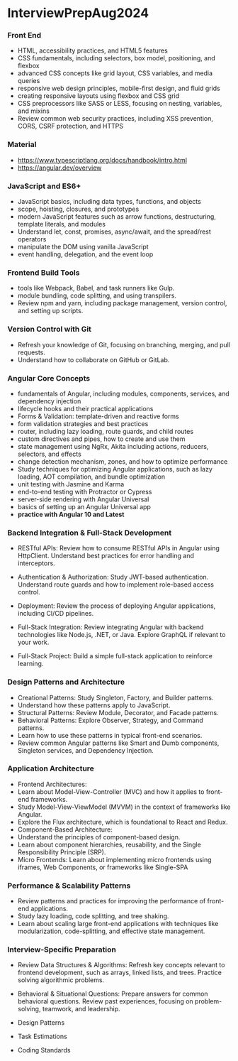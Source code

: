 # InterviewPrepAug2024

### Front End
- HTML, accessibility practices, and HTML5 features
- CSS fundamentals, including selectors, box model, positioning, and flexbox
- advanced CSS concepts like grid layout, CSS variables, and media queries
- responsive web design principles, mobile-first design, and fluid grids
- creating responsive layouts using flexbox and CSS grid
- CSS preprocessors like SASS or LESS, focusing on nesting, variables, and mixins
- Review common web security practices, including XSS prevention, CORS, CSRF protection, and HTTPS

### Material
- https://www.typescriptlang.org/docs/handbook/intro.html
- https://angular.dev/overview

### JavaScript and ES6+
- JavaScript basics, including data types, functions, and objects
- scope, hoisting, closures, and prototypes
- modern JavaScript features such as arrow functions, destructuring, template literals, and modules
- Understand let, const, promises, async/await, and the spread/rest operators
- manipulate the DOM using vanilla JavaScript
- event handling, delegation, and the event loop

### Frontend Build Tools
- tools like Webpack, Babel, and task runners like Gulp.
- module bundling, code splitting, and using transpilers.
- Review npm and yarn, including package management, version control, and setting up scripts.

### Version Control with Git
- Refresh your knowledge of Git, focusing on branching, merging, and pull requests.
- Understand how to collaborate on GitHub or GitLab.

### Angular Core Concepts
- fundamentals of Angular, including modules, components, services, and dependency injection
- lifecycle hooks and their practical applications
- Forms & Validation: template-driven and reactive forms
- form validation strategies and best practices
- router, including lazy loading, route guards, and child routes
- custom directives and pipes, how to create and use them
- state management using NgRx, Akita including actions, reducers, selectors, and effects
- change detection mechanism, zones, and how to optimize performance
- Study techniques for optimizing Angular applications, such as lazy loading, AOT compilation, and bundle optimization
- unit testing with Jasmine and Karma
- end-to-end testing with Protractor or Cypress
- server-side rendering with Angular Universal
- basics of setting up an Angular Universal app
- **practice with Angular 10 and Latest**

### Backend Integration & Full-Stack Development
- RESTful APIs: 
Review how to consume RESTful APIs in Angular using HttpClient.
Understand best practices for error handling and interceptors.

- Authentication & Authorization: 
Study JWT-based authentication.
Understand route guards and how to implement role-based access control.

- Deployment: 
Review the process of deploying Angular applications, including CI/CD pipelines.

- Full-Stack Integration: 
Review integrating Angular with backend technologies like Node.js, .NET, or Java.
Explore GraphQL if relevant to your work.

- Full-Stack Project: 
Build a simple full-stack application to reinforce learning.

### Design Patterns and Architecture
- Creational Patterns: Study Singleton, Factory, and Builder patterns.
- Understand how these patterns apply to JavaScript.
- Structural Patterns: Review Module, Decorator, and Facade patterns.
- Behavioral Patterns: Explore Observer, Strategy, and Command patterns.
- Learn how to use these patterns in typical front-end scenarios.
- Review common Angular patterns like Smart and Dumb components, Singleton services, and Dependency Injection.

### Application Architecture
- Frontend Architectures:
- Learn about Model-View-Controller (MVC) and how it applies to front-end frameworks.
- Study Model-View-ViewModel (MVVM) in the context of frameworks like Angular.
- Explore the Flux architecture, which is foundational to React and Redux.
- Component-Based Architecture:
- Understand the principles of component-based design.
- Learn about component hierarchies, reusability, and the Single Responsibility Principle (SRP).
- Micro Frontends: Learn about implementing micro frontends using iframes, Web Components, or frameworks like Single-SPA

### Performance & Scalability Patterns
- Review patterns and practices for improving the performance of front-end applications.
- Study lazy loading, code splitting, and tree shaking.
- Learn about scaling large front-end applications with techniques like modularization, code-splitting, and effective state management.

### Interview-Specific Preparation
- Review Data Structures & Algorithms: 
Refresh key concepts relevant to frontend development, such as arrays, linked lists, and trees.
Practice solving algorithmic problems.

- Behavioral & Situational Questions: 
Prepare answers for common behavioral questions.
Review past experiences, focusing on problem-solving, teamwork, and leadership.

- Design Patterns
- Task Estimations
- Coding Standards
